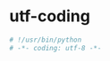 # utf-coding
```python
# !/usr/bin/python
# -*- coding: utf-8 -*-
```


```python

```
```python

```

```python

```

```python

```


```python

```
